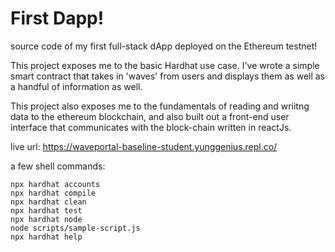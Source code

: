# First Dapp!

source code of my first full-stack dApp deployed on the Ethereum testnet!



This project exposes me to the basic Hardhat use case. I've wrote a simple smart contract that takes in 'waves' from users and displays them as well as a handful of information as well.

This project also exposes me to the fundamentals of reading and wriitng data to the ethereum blockchain, and also built out a front-end user interface that communicates with the block-chain written in reactJs.

live url: https://waveportal-baseline-student.yunggenius.repl.co/


a few shell commands:

```shell
npx hardhat accounts
npx hardhat compile
npx hardhat clean
npx hardhat test
npx hardhat node
node scripts/sample-script.js
npx hardhat help
```
